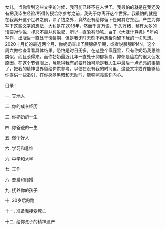 女儿，当你看到这些文字的时候，我可能已经不在人世了。我最怕的就是在我还没有把我毕生经验/所得传授给你参考之前，我先于你离开这个世界。我最怕的就是在我离开这个世界之前，除了钱之外，竟然没有给你留下任何其它东西。产生为你写下这些文字的想法，大约是在2018年，然而千言万语，千头万绪，我有太多的话要对你说，却又不是从何说起，所以一直没有动笔。由于《大话计算机》5年的写作，出版后一直处于懒惰期，但是我无时无刻不再想给你留下我的一切思想。2020十月份的最近两个月，你奶奶查出了胰腺癌早期，或者说胰腺IPMN，这个周六做检查看看具体结果。恐怕是时日无多。在这整个家庭里，只有你奶奶我思维类似，而且谈得来。而你奶奶最近几年一直处于抑郁状态，抑郁是癌症的很大促发原因。在这个节骨眼上，我觉得我有必要开始可能是我人生中最后一点光亮的事情了，把我的精神世界留给你供参考，以便在没有我的时间里，这些文字或许能够给你提供一些指引，在你感觉黑暗和无助时，能够照亮些许内心。

目录：

一. 天地人

二. 你的成长经历

三. 你奶奶的一生

四. 你爸爸的一生

五. 做个好人

六. 学习和思维

六. 中学和大学

七. 工作

八. 恋爱和结婚

九. 抚养你的孩子

十. 30岁后的路

十一. 准备和接受死亡

十二. 给你孩子的精神遗产

